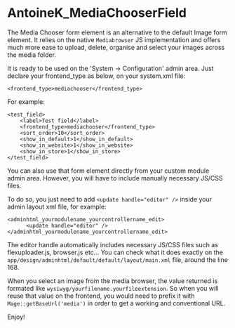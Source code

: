 AntoineK_MediaChooserField
==========================


The Media Chooser form element is an alternative to the default Image form element. It relies on the native ```Mediabrowser``` JS implementation and offers much more ease to upload, delete, organise and select your images across the media folder.

It is ready to be used on the 'System -> Configuration' admin area.
Just declare your frontend_type as below, on your system.xml file:

```
<frontend_type>mediachooser</frontend_type>
```

For example:

```
<test_field>
    <label>Test field</label>
    <frontend_type>mediachooser</frontend_type>
    <sort_order>10</sort_order>
    <show_in_default>1</show_in_default>
    <show_in_website>1</show_in_website>
    <show_in_store>1</show_in_store>
</test_field>
```

You can also use that form element directly from your custom module admin area.
However, you will have to include manually necessary JS/CSS files.

To do so, you just need to add ```<update handle="editor" />``` inside your admin layout xml file, for example:

```
<adminhtml_yourmodulename_yourcontrollername_edit>
      <update handle="editor" />
</adminhtml_yourmodulename_yourcontrollername_edit>
```

The editor handle automatically includes necessary JS/CSS files such as flexuploader.js, browser.js etc...
You can check what it does exactly on the ```app/design/adminhtml/default/default/layout/main.xml``` file, around the line 168.



When you select an image from the media browser, the value returned is formated like ```wysiwyg/yourfilename.yourfileextension```.
So when you will reuse that value on the frontend, you would need to prefix it with ```Mage::getBaseUrl('media')``` in order to get a working and conventional URL.

Enjoy!
